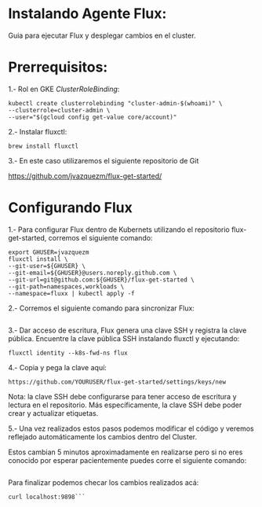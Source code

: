 # Instalando Agente Flux:

Guia para ejecutar Flux y desplegar cambios en el cluster.

# Prerrequisitos:

1.- Rol en GKE *ClusterRoleBinding*:
```
kubectl create clusterrolebinding "cluster-admin-$(whoami)" \
--clusterrole=cluster-admin \
--user="$(gcloud config get-value core/account)"
```
2.- Instalar  fluxctl:
```
brew install fluxctl
```
3.- En este caso utilizaremos el siguiente repositorio de Git

https://github.com/jvazquezm/flux-get-started/

# Configurando Flux

1.- Para configurar Flux dentro de Kubernets utilizando el  repositorio flux-get-started, corremos el siguiente comando:
```
export GHUSER=jvazquezm 
fluxctl install \
--git-user=${GHUSER} \
--git-email=${GHUSER}@users.noreply.github.com \
--git-url=git@github.com:${GHUSER}/flux-get-started \
--git-path=namespaces,workloads \
--namespace=fluxx | kubectl apply -f 
``` 
2.- Corremos el siguiente comando para sincronizar Flux:

```kubectl -n flux rollout status deployment/flux
```
3.- Dar acceso de escritura, Flux genera una clave SSH y registra la clave pública. Encuentre la clave pública SSH instalando fluxctl y ejecutando:

```
fluxctl identity --k8s-fwd-ns flux
```

4.- Copia y pega la clave aquí:

```https://github.com/YOURUSER/flux-get-started/settings/keys/new```

Nota: la clave SSH debe configurarse para tener acceso de escritura y lectura en el repositorio. Más específicamente, la clave SSH debe poder crear y actualizar etiquetas.


5.- Una vez realizados estos pasos podemos modificar el código y veremos reflejado automáticamente los cambios dentro del Cluster.

Estos cambian 5 minutos aproximadamente en realizarse pero si no eres conocido por esperar pacientemente puedes corre el siguiente comando:
```fluxctl sync --k8s-fwd-ns flux
```

Para finalizar podemos checar los cambios realizados acá:

```kubectl -n demo port-forward deployment/podinfo 9898:9898 &
curl localhost:9898```
